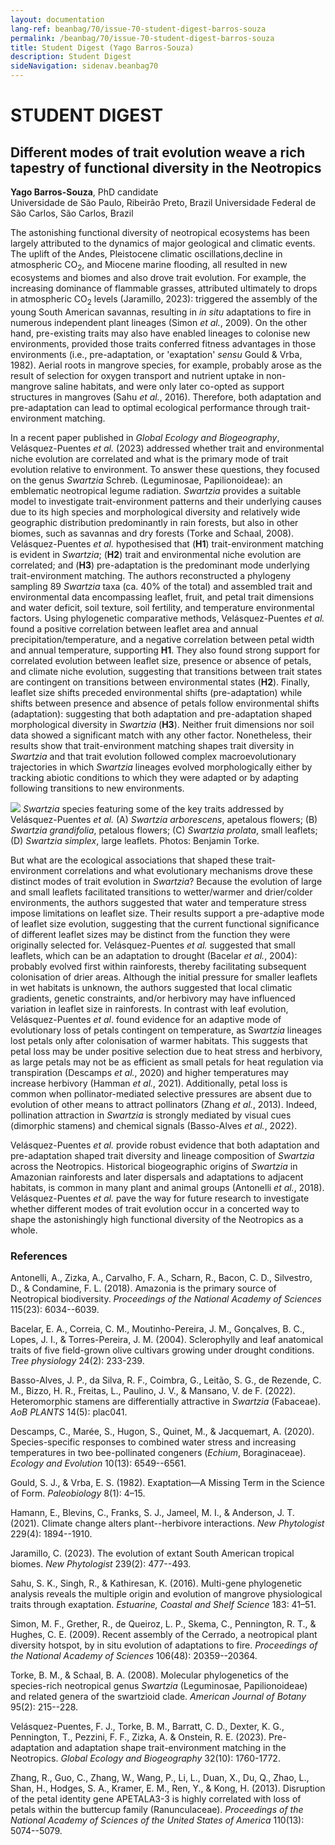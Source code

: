 ```yaml
---
layout: documentation
lang-ref: beanbag/70/issue-70-student-digest-barros-souza
permalink: /beanbag/70/issue-70-student-digest-barros-souza
title: Student Digest (Yago Barros-Souza)
description: Student Digest
sideNavigation: sidenav.beanbag70
---
```


# STUDENT DIGEST

## Different modes of trait evolution weave a rich tapestry of functional diversity in the Neotropics

**Yago Barros-Souza**, PhD candidate  
Universidade de São Paulo, Ribeirão Preto, Brazil Universidade Federal de São Carlos, São Carlos, Brazil  

The astonishing functional diversity of neotropical ecosystems has been largely attributed to the dynamics of major geological and climatic events. The uplift of the Andes, Pleistocene climatic oscillations,decline in atmospheric CO<sub>2</sub>, and Miocene marine flooding, all resulted in new ecosystems and biomes and also drove trait evolution. For example, the increasing dominance of flammable grasses, attributed ultimately to drops in atmospheric CO<sub>2</sub> levels (Jaramillo, 2023): triggered the assembly of the young South American savannas, resulting in *in situ* adaptations to fire in numerous independent plant lineages (Simon *et al.*, 2009). On the other hand, pre-existing traits may also have enabled lineages to colonise new environments, provided those traits conferred fitness advantages in those environments (i.e., pre-adaptation, or 'exaptation' *sensu* Gould & Vrba, 1982). Aerial roots in mangrove species, for example, probably arose as the result of selection for oxygen transport and nutrient uptake in non-mangrove saline habitats, and were only later co-opted as support structures in mangroves (Sahu *et al.*, 2016). Therefore, both adaptation and pre-adaptation can lead to optimal ecological performance through trait-environment matching.  

In a recent paper published in *Global Ecology and Biogeography*, Velásquez-Puentes *et al.* (2023) addressed whether trait and environmental niche evolution are correlated and what is the primary mode of trait evolution relative to environment. To answer these questions, they focused on the genus *Swartzia* Schreb. (Leguminosae, Papilionoideae): an emblematic neotropical legume radiation. *Swartzia* provides a suitable model to investigate trait-environment patterns and their underlying causes due to its high species and morphological diversity and relatively wide geographic distribution predominantly in rain forests, but also in other biomes, such as savannas and dry forests (Torke and Schaal, 2008). Velásquez-Puentes *et al.* hypothesised that (**H1**) trait-environment matching is evident in *Swartzia*; (**H2**) trait and environmental niche evolution are correlated; and (**H3**) pre-adaptation is the predominant mode underlying trait-environment matching. The authors reconstructed a phylogeny sampling 89 *Swartzia* taxa (ca. 40% of the total) and assembled trait and environmental data encompassing leaflet, fruit, and petal trait dimensions and water deficit, soil texture, soil fertility, and temperature environmental factors. Using phylogenetic comparative methods, Velásquez-Puentes *et al.* found a positive correlation between leaflet area and annual precipitation/temperature, and a negative correlation between petal width and annual temperature, supporting **H1**. They also found strong support for correlated evolution between leaflet size, presence or absence of petals, and climate niche evolution, suggesting that transitions between trait states are contingent on transitions between environmental states (**H2**). Finally, leaflet size shifts preceded environmental shifts (pre-adaptation) while shifts between presence and absence of petals follow environmental shifts (adaptation): suggesting that both adaptation and pre-adaptation shaped morphological diversity in *Swartzia* (**H3**). Neither fruit dimensions nor soil data showed a significant match with any other factor. Nonetheless, their results show that trait-environment matching shapes trait diversity in *Swartzia* and that trait evolution followed complex macroevolutionary trajectories in which *Swartzia* lineages evolved morphologically either by tracking abiotic conditions to which they were adapted or by adapting following transitions to new environments.  

![](/assets/images/70/Barros-Souza_Studentdigest_figure.png)
*Swartzia* species featuring some of the key traits addressed by Velásquez-Puentes *et al.* (A) *Swartzia arborescens*, apetalous flowers; (B) *Swartzia grandifolia*, petalous flowers; (C) *Swartzia prolata*, small leaflets; (D) *Swartzia simplex*, large leaflets. Photos: Benjamin Torke.  

But what are the ecological associations that shaped these trait-environment correlations and what evolutionary mechanisms drove these distinct modes of trait evolution in *Swartzia*? Because the evolution of large and small leaflets facilitated transitions to wetter/warmer and drier/colder environments, the authors suggested that water and temperature stress impose limitations on leaflet size. Their results support a pre-adaptive mode of leaflet size evolution, suggesting that the current functional significance of different leaflet sizes may be distinct from the function they were originally selected for. Velásquez-Puentes *et al.* suggested that small leaflets, which can be an adaptation to drought (Bacelar *et al.*, 2004): probably evolved first within rainforests, thereby facilitating subsequent colonisation of drier areas. Although the initial pressure for smaller leaflets in wet habitats is unknown, the authors suggested that local climatic gradients, genetic constraints, and/or herbivory may have influenced variation in leaflet size in rainforests. In contrast with leaf evolution, Velásquez-Puentes *et al*. found evidence for an adaptive mode of evolutionary loss of petals contingent on temperature, as S*wartzia* lineages lost petals only after colonisation of warmer habitats. This suggests that petal loss may be under positive selection due to heat stress and herbivory, as large petals may not be as efficient as small petals for heat regulation via transpiration (Descamps *et al.*, 2020) and higher temperatures may increase herbivory (Hamman *et al.*, 2021). Additionally, petal loss is common when pollinator-mediated selective pressures are absent due to evolution of other means to attract pollinators (Zhang *et al.*, 2013). Indeed, pollination attraction in *Swartzia* is strongly mediated by visual cues (dimorphic stamens) and chemical signals (Basso-Alves *et al.*, 2022).  

Velásquez-Puentes *et al.* provide robust evidence that both adaptation and pre-adaptation shaped trait diversity and lineage composition of *Swartzia* across the Neotropics. Historical biogeographic origins of *Swartzia* in Amazonian rainforests and later dispersals and adaptations to adjacent habitats, is common in many plant and animal groups (Antonelli *et al.*, 2018). Velásquez-Puentes *et al.* pave the way for future research to investigate whether different modes of trait evolution occur in a concerted way to shape the astonishingly high functional diversity of the Neotropics as a whole.  

### References

Antonelli, A., Zizka, A., Carvalho, F. A., Scharn, R., Bacon, C. D., Silvestro, D., & Condamine, F. L. (2018). Amazonia is the primary source of Neotropical biodiversity. *Proceedings of the National Academy of Sciences* 115(23): 6034--6039.   

Bacelar, E. A., Correia, C. M., Moutinho-Pereira, J. M., Gonçalves, B. C., Lopes, J. I., & Torres-Pereira, J. M. (2004). Sclerophylly and leaf anatomical traits of five field-grown olive cultivars growing under drought conditions. *Tree physiology* 24(2): 233-239.  

Basso-Alves, J. P., da Silva, R. F., Coimbra, G., Leitão, S. G., de Rezende, C. M., Bizzo, H. R., Freitas, L., Paulino, J. V., & Mansano, V. de F. (2022). Heteromorphic stamens are differentially attractive in *Swartzia* (Fabaceae). *AoB PLANTS* 14(5): plac041.  

Descamps, C., Marée, S., Hugon, S., Quinet, M., & Jacquemart, A. (2020). Species-specific responses to combined water stress and increasing temperatures in two bee-pollinated congeners (*Echium*, Boraginaceae). *Ecology and Evolution* 10(13): 6549--6561.  

Gould, S. J., & Vrba, E. S. (1982). Exaptation—A Missing Term in the Science of Form. *Paleobiology* 8(1): 4–15.  

Hamann, E., Blevins, C., Franks, S. J., Jameel, M. I., & Anderson, J. T. (2021). Climate change alters plant--herbivore interactions. *New Phytologist* 229(4): 1894--1910.  

Jaramillo, C. (2023). The evolution of extant South American tropical biomes. *New Phytologist* 239(2): 477--493.  

Sahu, S. K., Singh, R., & Kathiresan, K. (2016). Multi-gene phylogenetic analysis reveals the multiple origin and evolution of mangrove physiological traits through exaptation. *Estuarine, Coastal and Shelf Science* 183: 41–51.   

Simon, M. F., Grether, R., de Queiroz, L. P., Skema, C., Pennington, R. T., & Hughes, C. E. (2009). Recent assembly of the Cerrado, a neotropical plant diversity hotspot, by in situ evolution of adaptations to fire. *Proceedings of the National Academy of Sciences* 106(48): 20359--20364.  

Torke, B. M., & Schaal, B. A. (2008). Molecular phylogenetics of the species-rich neotropical genus *Swartzia* (Leguminosae, Papilionoideae) and related genera of the swartzioid clade. *American Journal of Botany* 95(2): 215--228.  

Velásquez-Puentes, F. J., Torke, B. M., Barratt, C. D., Dexter, K. G., Pennington, T., Pezzini, F. F., Zizka, A. & Onstein, R. E. (2023). Pre-adaptation and adaptation shape trait-environment matching in the Neotropics. *Global Ecology and Biogeography* 32(10): 1760-1772.  

Zhang, R., Guo, C., Zhang, W., Wang, P., Li, L., Duan, X., Du, Q., Zhao, L., Shan, H., Hodges, S. A., Kramer, E. M., Ren, Y., & Kong, H. (2013). Disruption of the petal identity gene APETALA3-3 is highly correlated with loss of petals within the buttercup family (Ranunculaceae). *Proceedings of the National Academy of Sciences of the United States of America* 110(13): 5074--5079.  